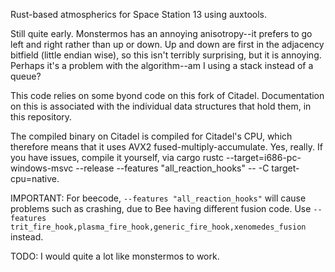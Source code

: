 Rust-based atmospherics for Space Station 13 using auxtools.

Still quite early. Monstermos has an annoying anisotropy--it prefers to go left and right rather than up or down. Up and down are first in the adjacency bitfield (little endian wise), so this isn't terribly surprising, but it is annoying. Perhaps it's a problem with the algorithm--am I using a stack instead of a queue?

This code relies on some byond code on this fork of Citadel. Documentation on this is associated with the individual data structures that hold them, in this repository.

The compiled binary on Citadel is compiled for Citadel's CPU, which therefore means that it uses AVX2 fused-multiply-accumulate. Yes, really. If you have issues, compile it yourself, via cargo rustc --target=i686-pc-windows-msvc --release --features "all_reaction_hooks" -- -C target-cpu=native.

IMPORTANT: For beecode, `--features "all_reaction_hooks"` will cause problems such as crashing, due to Bee having different fusion code. Use `--features trit_fire_hook,plasma_fire_hook,generic_fire_hook,xenomedes_fusion` instead.

TODO:
I would quite a lot like monstermos to work.
